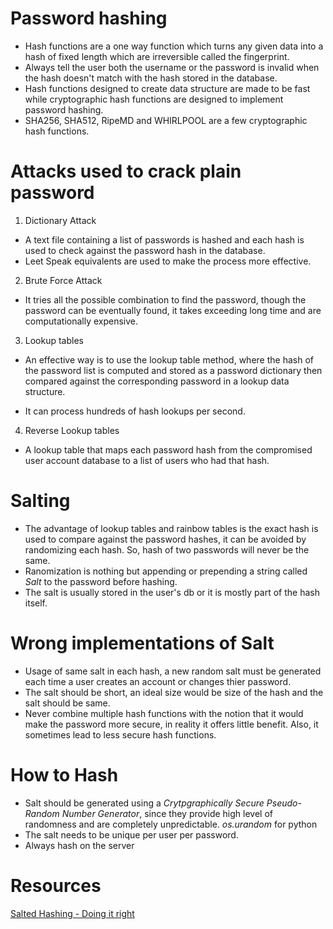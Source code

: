 # Password hashing

- Hash functions are a one way function which turns any given data into a hash of fixed length which are irreversible called the fingerprint.
- Always tell the user both the username or the password is invalid when the hash doesn't match with the hash stored in the database.
- Hash functions designed to create data structure are made to be fast while cryptographic hash functions are designed to implement password hashing.
- SHA256, SHA512, RipeMD and WHIRLPOOL are a few cryptographic hash functions.

# Attacks used to crack plain password

1. Dictionary Attack

- A text file containing a list of passwords is hashed and each hash is used to check against the password hash in the database.
- Leet Speak equivalents are used to make the process more effective.

2. Brute Force Attack

- It tries all the possible combination to find the password, though the password can be eventually found, it takes exceeding long time and are computationally expensive.

3. Lookup tables

- An effective way is to use the lookup table method, where the hash of the password list is computed and stored as a password dictionary then compared against the corresponding password in a lookup data structure.

- It can process hundreds of hash lookups per second.

4. Reverse Lookup tables

- A lookup table that maps each password hash from the compromised user account database to a list of users who had that hash.

# Salting

- The advantage of lookup tables and rainbow tables is the exact hash is used to compare against the password hashes, it can be avoided by randomizing each hash. So, hash of two passwords will never be the same.
- Ranomization is nothing but appending or prepending a string called _Salt_ to the password before hashing.
- The salt is usually stored in the user's db or it is mostly part of the hash itself.

# Wrong implementations of Salt

- Usage of same salt in each hash, a new random salt must be generated each time a user creates an account or changes thier password.
- The salt should be short, an ideal size would be size of the hash and the salt should be same.
- Never combine multiple hash functions with the notion that it would make the password more secure, in reality it offers little benefit. Also, it sometimes lead to less secure hash functions.

# How to Hash

- Salt should be generated using a _Crytpgraphically Secure Pseudo-Random Number Generator_, since they provide high level of randomness and are completely unpredictable. _os.urandom_ for python
- The salt needs to be unique per user per password.
- Always hash on the server

# Resources

[Salted Hashing - Doing it right](https://www.codeproject.com/Articles/704865/Salted-Password-Hashing-Doing-it-Right)
